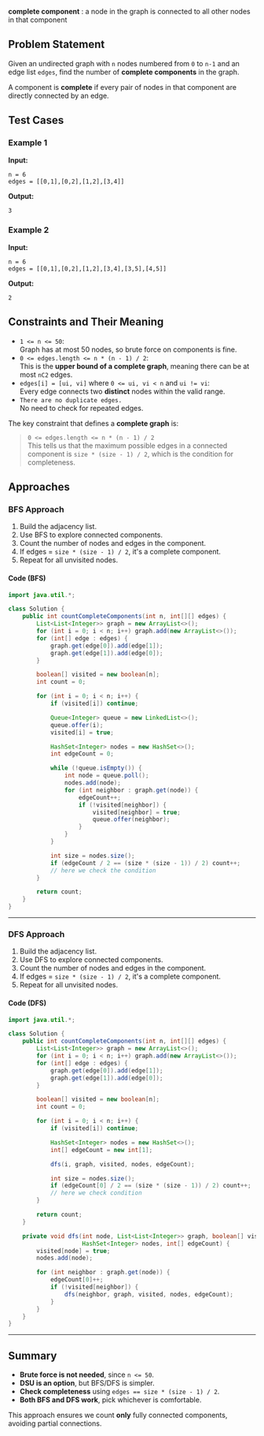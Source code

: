 
**complete component** : a node in the graph is connected to all other nodes in that component
## Problem Statement
Given an undirected graph with `n` nodes numbered from `0` to `n-1` and an edge list `edges`, find the number of **complete components** in the graph.

A component is **complete** if every pair of nodes in that component are directly connected by an edge.

## Test Cases

### Example 1
**Input:**  
```
n = 6  
edges = [[0,1],[0,2],[1,2],[3,4]]
```
**Output:**  
```
3
```

### Example 2
**Input:**  
```
n = 6  
edges = [[0,1],[0,2],[1,2],[3,4],[3,5],[4,5]]
```
**Output:**  
```
2
````

## Constraints and Their Meaning
- `1 <= n <= 50`:  
  Graph has at most 50 nodes, so brute force on components is fine.
- `0 <= edges.length <= n * (n - 1) / 2`:  
  This is the **upper bound of a complete graph**, meaning there can be at most `nC2` edges.
- `edges[i] = [ui, vi]` where `0 <= ui, vi < n` and `ui != vi`:  
  Every edge connects two **distinct** nodes within the valid range.
- `There are no duplicate edges.`  
  No need to check for repeated edges.

The key constraint that defines a **complete graph** is:  
> `0 <= edges.length <= n * (n - 1) / 2`  
This tells us that the maximum possible edges in a connected component is `size * (size - 1) / 2`, which is the condition for completeness.

## Approaches

### **BFS Approach**
1. Build the adjacency list.
2. Use BFS to explore connected components.
3. Count the number of nodes and edges in the component.
4. If edges = `size * (size - 1) / 2`, it's a complete component.
5. Repeat for all unvisited nodes.

#### Code (BFS)
```java
import java.util.*;

class Solution {
    public int countCompleteComponents(int n, int[][] edges) {
        List<List<Integer>> graph = new ArrayList<>();
        for (int i = 0; i < n; i++) graph.add(new ArrayList<>());
        for (int[] edge : edges) {
            graph.get(edge[0]).add(edge[1]);
            graph.get(edge[1]).add(edge[0]);
        }

        boolean[] visited = new boolean[n];
        int count = 0;

        for (int i = 0; i < n; i++) {
            if (visited[i]) continue;

            Queue<Integer> queue = new LinkedList<>();
            queue.offer(i);
            visited[i] = true;

            HashSet<Integer> nodes = new HashSet<>();
            int edgeCount = 0;

            while (!queue.isEmpty()) {
                int node = queue.poll();
                nodes.add(node);
                for (int neighbor : graph.get(node)) {
                    edgeCount++;
                    if (!visited[neighbor]) {
                        visited[neighbor] = true;
                        queue.offer(neighbor);
                    }
                }
            }

            int size = nodes.size();
            if (edgeCount / 2 == (size * (size - 1)) / 2) count++; 
            // here we check the condition
        }

        return count;
    }
}
````

---

### **DFS Approach**

1. Build the adjacency list.
2. Use DFS to explore connected components.
3. Count the number of nodes and edges in the component.
4. If edges = `size * (size - 1) / 2`, it's a complete component.
5. Repeat for all unvisited nodes.

#### Code (DFS)

```java
import java.util.*;

class Solution {
    public int countCompleteComponents(int n, int[][] edges) {
        List<List<Integer>> graph = new ArrayList<>();
        for (int i = 0; i < n; i++) graph.add(new ArrayList<>());
        for (int[] edge : edges) {
            graph.get(edge[0]).add(edge[1]);
            graph.get(edge[1]).add(edge[0]);
        }

        boolean[] visited = new boolean[n];
        int count = 0;

        for (int i = 0; i < n; i++) {
            if (visited[i]) continue;

            HashSet<Integer> nodes = new HashSet<>();
            int[] edgeCount = new int[1];

            dfs(i, graph, visited, nodes, edgeCount);

            int size = nodes.size();
            if (edgeCount[0] / 2 == (size * (size - 1)) / 2) count++;
            // here we check condition
        }

        return count;
    }

    private void dfs(int node, List<List<Integer>> graph, boolean[] visited, 
                     HashSet<Integer> nodes, int[] edgeCount) {
        visited[node] = true;
        nodes.add(node);

        for (int neighbor : graph.get(node)) {
            edgeCount[0]++;
            if (!visited[neighbor]) {
                dfs(neighbor, graph, visited, nodes, edgeCount);
            }
        }
    }
}
```

---

## **Summary**

- **Brute force is not needed**, since `n <= 50`.
- **DSU is an option**, but BFS/DFS is simpler.
- **Check completeness** using `edges == size * (size - 1) / 2`.
- **Both BFS and DFS work**, pick whichever is comfortable.

This approach ensures we count **only** fully connected components, avoiding partial connections.